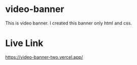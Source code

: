 # video-banner
This is video banner. I created this banner only html and css.
# Live Link
https://video-banner-two.vercel.app/
